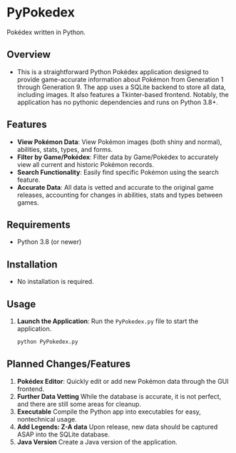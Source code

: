 # PyPokedex
Pokédex written in Python.

## Overview
- This is a straightforward Python Pokédex application designed to provide game-accurate information about Pokémon from Generation 1 through Generation 9. The app uses a SQLite backend to store all data, including images. It also features a Tkinter-based frontend. Notably, the application has no pythonic dependencies and runs on Python 3.8+.

## Features
- **View Pokémon Data**: View Pokémon images (both shiny and normal), abilities, stats, types, and forms.
- **Filter by Game/Pokédex**: Filter data by Game/Pokédex to accurately view all current and historic Pokémon records.
- **Search Functionality**: Easily find specific Pokémon using the search feature.
- **Accurate Data**: All data is vetted and accurate to the original game releases, accounting for changes in abilities, stats and types between games.

## Requirements
- Python 3.8 (or newer)

## Installation
- No installation is required.

## Usage
1. **Launch the Application**: Run the `PyPokedex.py` file to start the application.
   ```bash
   python PyPokedex.py

## Planned Changes/Features
1. **Pokédex Editor**: Quickly edit or add new Pokémon data through the GUI frontend.
2. **Further Data Vetting** While the database is accurate, it is not perfect, and there are still some areas for cleanup.
3. **Executable** Compile the Python app into executables for easy, nontechnical usage.
4. **Add Legends: Z-A data** Upon release, new data should be captured ASAP into the SQLite database.
5. **Java Version** Create a Java version of the application.